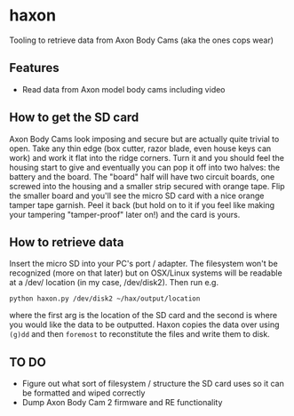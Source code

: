 # haxon
Tooling to retrieve data from Axon Body Cams (aka the ones cops wear)

## Features
* Read data from Axon model body cams including video

## How to get the SD card

Axon Body Cams look imposing and secure but are actually quite trivial to open. Take any thin edge (box cutter, razor blade, even house keys can work) and work it flat into the ridge corners. Turn it and you should feel the housing start to give and eventually you can pop it off into two halves: the battery and the board. The "board" half will have two circuit boards, one screwed into the housing and a smaller strip secured with orange tape. Flip the smaller board and you'll see the micro SD card with a nice orange tamper tape garnish. Peel it back (but hold on to it if you feel like making your tampering "tamper-proof" later on!) and the card is yours.

##  How to retrieve data

Insert the micro SD into your PC's port / adapter. The filesystem won't be recognized (more on that later) but on OSX/Linux systems will be readable at a /dev/ location (in my case, /dev/disk2). Then run e.g.

`python haxon.py /dev/disk2 ~/hax/output/location`

where the first arg is the location of the SD card and the second is where you would like the data to be outputted. Haxon copies the data over using `(g)dd` and then `foremost` to reconstitute the files and write them to disk. 

## TO DO
* Figure out what sort of filesystem / structure the SD card uses so it can be formatted and wiped correctly
* Dump Axon Body Cam 2 firmware and RE functionality 
